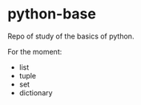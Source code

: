 # python-base
Repo of study of the basics of python.

For the moment:
- list
- tuple
- set
- dictionary
